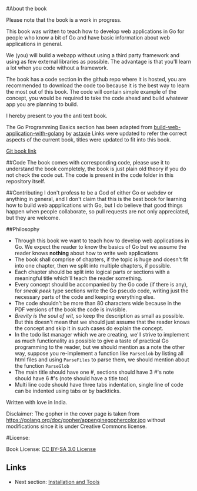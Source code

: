 #About the book

Please note that the book is a work in progress.

This book was written to teach how to develop web applications in Go for people who know a bit of Go and have basic information about web applications in general. 

We (you) will build a webapp without using a third party framework and using as few external libraries as possible. The advantage is that you'll learn a lot when you code without a framework.

The book has a code section in the github repo where it is hosted, you are recommended to download the code too because it is the best way to learn the most out of this book.
The code will contain simple example of the concept, you would be required to take the code ahead and build whatever app you are planning to build.

I hereby present to you the anti text book.

The Go Programming Basics section has been adapted from [build-web-application-with-golang](https://github.com/astaxie/build-web-application-with-golang/) by [astaxie](http://github.com/astaxie)
Links were updated to refer the correct aspects of the current book, titles were updated to fit into this book.

[Git book link](https://thewhitetulip.gitbooks.io/webapp-with-golang-anti-textbook/content/)

##Code 
The book comes with corresponding code, please use it to understand the book  completely, the book is just plain old theory if you do not check the code out.
The code is present in the code folder in this repository itself.

##Contributing
I don't profess to be a God of either Go or webdev or anything in general, and I don't claim that this is the best book for learning how to build web appplications with Go, but I do believe that good things happen when people collaborate, so pull requests are not only appreciated, but they are welcome.

##Philosophy
 - Through this book we want to teach how to develop web applications in Go. We expect the reader to know the basics of Go but we assume the reader knows **nothing** about how to write web applications
 - The book shall comprise of chapters, if the topic is huge and doesn't fit into one chapter, then we split into multiple chapters, if possible.
 - Each chapter should be split into logical parts or sections with a meaningful title which'll teach the reader something.
 - Every concept should be accompanied by the Go code (if there is any), for *sneak peek* type sections write the Go pseudo code, writing just the necessary parts of the code and keeping everything else.
 - The code shouldn't be more than 80 characters wide because in the PDF versions of the book the code is invisible.
 - *Brevity is the soul of wit*, so keep the description as small as possible. But this doesn't mean that we should just assume that the reader knows the concept and skip it
     in such cases do explain the concept.
 - In the todo list manager which we are creating, we'll strive to implement as much functionality as possible to give a taste of practical Go programming to the reader, but we should mention
   as a note the other way, suppose you re-implement a function like `ParseGlob` by listing all html files and using `ParseFiles` to parse them, we should mention about the function `ParseGlob`
 - The main title should have one #, sections should have 3 #'s note should have 6 #'s (note should have a title too)
 - Multi line code should have three tabs indentation, single line of code can be indented using tabs or by backticks.

Written with love in India.

Disclaimer: The gopher in the cover page is taken from https://golang.org/doc/gopher/appenginegophercolor.jpg without modifications
since it is under Creative Commons license.

#License:

Book License: [CC BY-SA 3.0 License](http://creativecommons.org/licenses/by-sa/3.0/)

## Links

- Next section: [Installation and Tools](content/0.0install.md)
